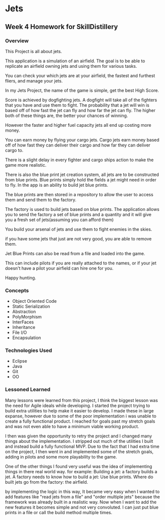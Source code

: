 
# Jets
## Week 4 Homework for SkillDistillery
### Overview
This Project is all about jets.

This application is a simulation of an airfield. The goal is to be able to replicate an airfield owning jets and using them for various tasks.

You can check your which jets are at your airfield, the fastest and furthest fliers, and manage your jets.

In my Jets Project, the name of the game is simple, get the best High Score.

Score is achieved by dogfighting jets. A dogfight will take all of the fighters that you have and use them to fight. The probability that a jet will win is based off of how fast the jet can fly and how far the jet can fly. The higher both of these things are, the better your chances of winning.

However the faster and higher fuel capacity jets all end up costing more money.

You can earn money by flying your cargo jets. Cargo jets earn money based off of how fast they can deliver their cargo and how far they can deliver cargo to.

There is a slight delay in every fighter and cargo ships action to make the game more realistic.

There is also the blue print jet creation system, all jets are to be constructed from blue prints. Blue prints simply hold the fields a jet might need in order to fly.
In the app is an ability to build jet blue prints.

The blue prints are then stored in a repository to allow the user to access them and send them to the factory.

The factory is used to build jets based on blue prints. The application allows you to send the factory a set of blue prints and a quantity and it will give you a fresh set of jets(assuming you can afford them)

You build your arsenal of jets and use them to fight enemies in the skies.

if you have some jets that just are not very good, you are able to remove them.

Jet Blue Prints can also be read from a file and loaded into the game.

This can include pilots if you are really attached to the names, or if your jet doesn't have a pilot your airfield can hire one for you.

Happy hunting.

### Concepts
- Object Oriented Code
- Static Serialization
- Abstraction
- PolyMorphism
- InterFaces
- Inheritance
- File I/O
- Encapsulation

### Technologies Used
- Eclipse
- Java
- Git
- OO

### Lessoned Learned
Many lessons were learned from this project, I think the biggest lesson was the need for Agile ideals while developing. I started the project trying to build extra utilities to help make it easier to develop. I made these in large expanse, however due to some of the poor implementation i was unable to create a fully functional product. I reached for goals past my stretch goals and was not even able to have a minimum viable working product.

I then was given the opportunity to retry the project and I changed many things about the implementation. I stripped out much of the utilities I built and instead build a fully functional MVP. Due to the fact that I had extra time on the project, I then went in and implemented some of the stretch goals, adding in pilots and some more playability to the game.

One of the other things I found very useful was the idea of implementing things in there real world way. for example:
  Building a jet: a factory builds a jet. A factory needs to know how to build a jet: Use blue prints. Where do built jets go from the factory: the airfield.

  by implementing the logic in this way, It became very easy when I wanted to add features like "read jets from a file" and "order multiple jets" because the framework was already built in a realistic way. Now when I want to add the new features it becomes simple and not very convoluted. I can just put blue prints in a file or call the build method multiple times.
